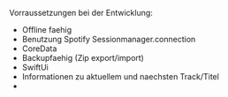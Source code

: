 Vorraussetzungen bei der Entwicklung:
- Offline faehig
- Benutzung Spotify Sessionmanager.connection
- CoreData
- Backupfaehig (Zip export/import)
- SwiftUi
- Informationen zu aktuellem und naechsten Track/Titel
- 
